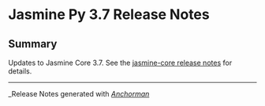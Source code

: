 # Jasmine Py 3.7 Release Notes

## Summary

Updates to Jasmine Core 3.7. See the
[jasmine-core release notes](https://github.com/jasmine/jasmine/blob/main/release_notes/3.7.0.md)
for details.

------

_Release Notes generated with _[Anchorman](http://github.com/infews/anchorman)_
